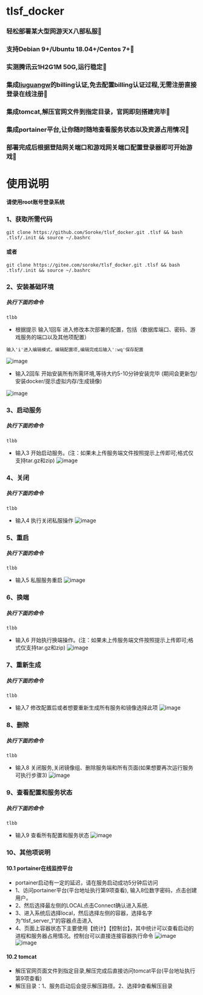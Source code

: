 # tlsf_docker
### 轻松部署某大型网游天X八部私服🎉
### 支持Debian 9+/Ubuntu 18.04+/Centos 7+🎉
### 实测腾讯云1H2G1M 50G,运行稳定🎉
### 集成[liuguangw](https://github.com/liuguangw)的billing认证,免去配置billing认证过程,无需注册直接登录在线注册🎉
### 集成tomcat,解压官网文件到指定目录，官网即刻搭建完毕🎉
### 集成portainer平台,让你随时随地查看服务状态以及资源占用情况🎉
### 部署完成后根据登陆网关端口和游戏网关端口配置登录器即可开始游戏🎉
### 
# 使用说明
#### 请使用root账号登录系统
### 1、获取所需代码
```shell
git clone https://github.com/Soroke/tlsf_docker.git .tlsf && bash .tlsf/.init && source ~/.bashrc
```
#### 或者
```shell
git clone https://gitee.com/soroke/tlsf_docker.git .tlsf && bash .tlsf/.init && source ~/.bashrc
```
### 2、安装基础环境
##### 执行下面的命令
```shell
tlbb
```

- 根据提示    输入1回车 进入修改本次部署的配置，包括（数据库端口、密码、游戏服务的端口以及其他项配置）

```shell
输入'i'进入编辑模式，编辑配置项,编辑完成后输入':wq'保存配置
```
![image](https://raw.githubusercontent.com/Soroke/tlsf_docker/master/example_image/run_1.png)
- 输入2回车   开始安装所有所需环境,等待大约5-10分钟安装完毕 (期间会更新包/安装docker/提示虚拟内存/生成镜像)

![image](https://raw.githubusercontent.com/Soroke/tlsf_docker/master/example_image/run_2.png)
### 3、启动服务
##### 执行下面的命令
```shell
tlbb
```
- 输入3    开始启动服务。(注：如果未上传服务端文件按照提示上传即可;格式仅支持tar.gz和zip)
![image](https://raw.githubusercontent.com/Soroke/tlsf_docker/master/example_image/run_3.png)

### 4、关闭
##### 执行下面的命令
```shell
tlbb
```
- 输入4    执行关闭私服操作
![image](https://raw.githubusercontent.com/Soroke/tlsf_docker/master/example_image/run_4.png)

### 5、重启
##### 执行下面的命令
```shell
tlbb
```
- 输入5    私服服务重启
![image](https://raw.githubusercontent.com/Soroke/tlsf_docker/master/example_image/run_5.png)
 
### 6、换端
##### 执行下面的命令
```shell
tlbb
```
- 输入6    开始执行换端操作。(注：如果未上传服务端文件按照提示上传即可;格式仅支持tar.gz和zip)
![image](https://raw.githubusercontent.com/Soroke/tlsf_docker/master/example_image/run_6.png)
  
### 7、重新生成
##### 执行下面的命令
```shell
tlbb
```
- 输入7    修改配置后或者想要重新生成所有服务和镜像选择此项
![image](https://raw.githubusercontent.com/Soroke/tlsf_docker/master/example_image/run_7.png)
   
### 8、删除
##### 执行下面的命令
```shell
tlbb
```
- 输入8    关闭服务,关闭镜像组、删除服务端和所有页面(如果想要再次运行服务可执行步骤3)
![image](https://raw.githubusercontent.com/Soroke/tlsf_docker/master/example_image/run_8.png)

### 9、查看配置和服务状态
##### 执行下面的命令
```shell
tlbb
```
- 输入9    查看所有配置和服务状态
![image](https://raw.githubusercontent.com/Soroke/tlsf_docker/master/example_image/run_9.png)

### 10、其他项说明

#### 10.1 portainer在线监控平台
- portainer启动有一定的延迟，请在服务启动成功5分钟后访问
- 1、访问portainer平台(平台地址执行第9项查看), 输入8位数字密码，点击创建用户。
- 2、然后选择最左侧的LOCAL点击Connect确认进入系统.
- 3、进入系统后选择local，然后选择左侧的容器，选择名字为“tlsf_server_1”的容器点击进入
- 4、页面上容器状态下主要使用【统计】【控制台】，其中统计可以查看启动的进程和服务器占用情况。控制台可以直接连接容器执行命令
 ![image](https://raw.githubusercontent.com/Soroke/tlsf_docker/master/example_image/portainer_1.png)
 ![image](https://raw.githubusercontent.com/Soroke/tlsf_docker/master/example_image/portainer_2.png)
#### 10.2 tomcat
- 解压官网页面文件到指定目录,解压完成后直接访问tomcat平台(平台地址执行第9项查看)
- 解压目录：1、服务启动后会提示解压路径。2、选择9查看解压目录
